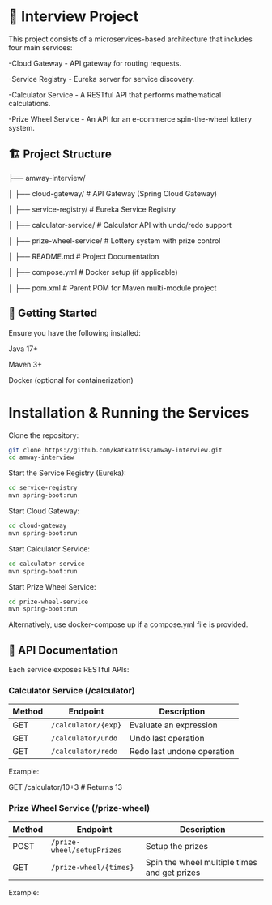 # 🎯 Interview Project

This project consists of a microservices-based architecture that includes four main services:

-Cloud Gateway - API gateway for routing requests.

-Service Registry - Eureka server for service discovery.

-Calculator Service - A RESTful API that performs mathematical calculations.

-Prize Wheel Service - An API for an e-commerce spin-the-wheel lottery system.

## 🏗️ Project Structure

├── amway-interview/

│   ├── cloud-gateway/       # API Gateway (Spring Cloud Gateway)

│   ├── service-registry/    # Eureka Service Registry

│   ├── calculator-service/  # Calculator API with undo/redo support

│   ├── prize-wheel-service/ # Lottery system with prize control

│   ├── README.md            # Project Documentation

│   ├── compose.yml   # Docker setup (if applicable)

│   ├── pom.xml              # Parent POM for Maven multi-module project


## 🚀 Getting Started

Ensure you have the following installed:

Java 17+

Maven 3+

Docker (optional for containerization)

# Installation & Running the Services

Clone the repository:

```sh
git clone https://github.com/katkatniss/amway-interview.git
cd amway-interview
```

Start the Service Registry (Eureka):
```sh
cd service-registry
mvn spring-boot:run
```
Start Cloud Gateway:
```sh
cd cloud-gateway
mvn spring-boot:run
```
Start Calculator Service:
```sh
cd calculator-service
mvn spring-boot:run
```
Start Prize Wheel Service:
```sh
cd prize-wheel-service
mvn spring-boot:run
```
Alternatively, use docker-compose up if a compose.yml file is provided.

## 📡 API Documentation

Each service exposes RESTful APIs:

### **Calculator Service (/calculator)**

| Method | Endpoint          | Description              |
|--------|------------------|--------------------------|
| GET    | `/calculator/{exp}` | Evaluate an expression  |
| GET    | `/calculator/undo`  | Undo last operation     |
| GET    | `/calculator/redo`  | Redo last undone operation |

Example:

GET /calculator/10+3  # Returns 13


### **Prize Wheel Service (/prize-wheel)**

| Method | Endpoint          | Description              |
|--------|------------------|--------------------------|
| POST   | `/prize-wheel/setupPrizes` | Setup the prizes  |
| GET    | `/prize-wheel/{times}`  | Spin the wheel multiple times and get prizes |


Example:


